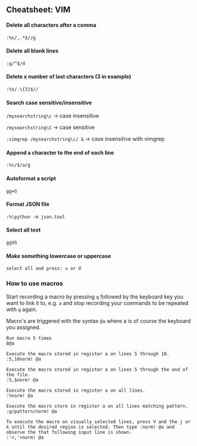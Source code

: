 ## Cheatsheet: VIM
#### Delete all characters after a comma
``` :%s/,.*$//g ```

#### Delete all blank lines
``` :g/^$/d ```

#### Delete x number of last characters (3 in example)
``` :%s/.\{3}$// ```

#### Search case sensitive/insensitive
```/mysearchstring\c``` -> case insensitive

```/mysearchstring\C``` -> case sensitive

```:vimgrep /mysearchstring\c/ &``` -> case insensitive with vimgrep

#### Append a character to the end of each line
``` :%s/$/a/g ```

#### Autoformat a script
``` gg=G ```

#### Format JSON file
``` :%!python -m json.tool ```

#### Select all text
``` ggVG ```

#### Make something lowercase or uppercase
``` select all and press: u or U ```

### How to use macros
Start recording a macro by pressing ```q``` followed by the keyboard key you want to link it to, e.g. ```a``` and stop recording your commands to be repeated with ```q``` again. 

Macro's are triggered with the syntax ```@a``` where a is of course the keyboard you assigned. 

```
Run macro 5 times
8@a
```

```
Execute the macro stored in register a on lines 5 through 10.
:5,10norm! @a
```

```
Execute the macro stored in register a on lines 5 through the end of the file.
:5,$norm! @a
```

```
Execute the macro stored in register a on all lines.
:%norm! @a
```

```
Execute the macro store in register a on all lines matching pattern.
:g/pattern/norm! @a
```

```
To execute the macro on visually selected lines, press V and the j or k until the desired region is selected. Then type :norm! @a and observe the that following input line is shown.
:'<,'>norm! @a
```
